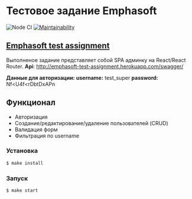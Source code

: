 # Тестовое задание Emphasoft
![Node CI](https://github.com/DeltaSPb/emphasoft-test-assigment/workflows/Node%20CI/badge.svg?branch=main) [![Maintainability](https://api.codeclimate.com/v1/badges/641b0407885163ae4f33/maintainability)](https://codeclimate.com/github/DeltaSPb/emphasoft-test-assigment/maintainability)

## [Emphasoft test assignment](http://emphasoft-test-assignment.surge.sh)


Выполненое задание представляет собой SPA админку на React/React Router.
**Api**: http://emphasoft-test-assignment.herokuapp.com/swagger/

**Данные для авторизации:**
  **username:** test_super
  **password:** Nf<U4f<rDbtDxAPn

## Функционал

- Авторизация
- Создание/редактирование/удаление пользователей (CRUD)
- Валидация форм
- Фильтрация по username

### Установка

```sh
$ make install
```

### Запуск

```sh
$ make start
```